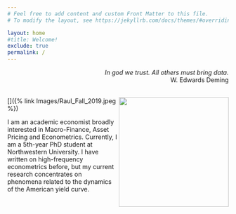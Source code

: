 ```yaml
---
# Feel free to add content and custom Front Matter to this file.
# To modify the layout, see https://jekyllrb.com/docs/themes/#overriding-theme-defaults

layout: home
#title: Welcome!
exclude: true
permalink: /
---
```

<div style="text-align: right">
<em>In god we trust. All others must bring data.</em>
<br>
W. Edwards Deming
</div>
<br>

[<img src="{% link Images/Raul_Fall_2019.jpeg %}" width="250" align="right" />]({% link Images/Raul_Fall_2019.jpeg %})

I am an academic economist broadly interested in Macro-Finance, Asset Pricing and Econometrics. Currently, I am a 5th-year PhD student at Northwestern University. I have written on high-frequency econometrics before, but my current research concentrates on phenomena related to the dynamics of the American yield curve.
